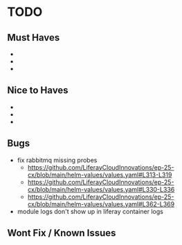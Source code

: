 # TODO

## Must Haves

-
-
-

## Nice to Haves

-
-
-

## Bugs

- fix rabbitmq missing probes
    - https://github.com/LiferayCloudInnovations/ep-25-cx/blob/main/helm-values/values.yaml#L313-L319
    - https://github.com/LiferayCloudInnovations/ep-25-cx/blob/main/helm-values/values.yaml#L330-L336
    - https://github.com/LiferayCloudInnovations/ep-25-cx/blob/main/helm-values/values.yaml#L362-L369
- module logs don't show up in liferay container logs

## Wont Fix / Known Issues

